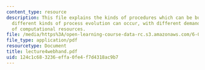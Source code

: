 ```yaml
---
content_type: resource
description: This file explains the kinds of procedures which can be built, and how
  different kinds of process evolution can occur, with different demands in terms
  of computational resources.
file: /media/https%3A/open-learning-course-data-rc.s3.amazonaws.com/6-001-structure-and-interpretation-of-computer-programs-spring-2005/124c1c683236effa0fe4f7d4318ac9b7_lecture4webhand.pdf
file_type: application/pdf
resourcetype: Document
title: lecture4webhand.pdf
uid: 124c1c68-3236-effa-0fe4-f7d4318ac9b7
---
```

